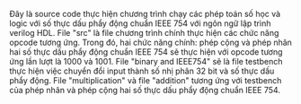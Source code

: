 Đây là source code thực hiện chương trình chạy các phép toán số học và logic với số thực dấu phẩy động chuẩn IEEE 754 với ngôn ngữ lập trình verilog HDL. File "src" là file chương trình chính thực hiện các chức năng opcode tương ứng. Trong đó, hai chức năng chính: phép cộng và phép nhân hai số thực dấu phẩy động chuẩn IEEE 754 sẽ thực hiện với opcode tương ứng lần lượt là 1000 và 1001. File "binary and IEEE754" sẽ là file testbench thực hiện việc chuyển đổi input thành số nhị phân 32 bit và số thực dấu phẩy động. File "multiplication" và file "addition" tương ứng với testbench của phép nhân và phép cộng hai số thực dấu phẩy động chuẩn IEEE 754.
